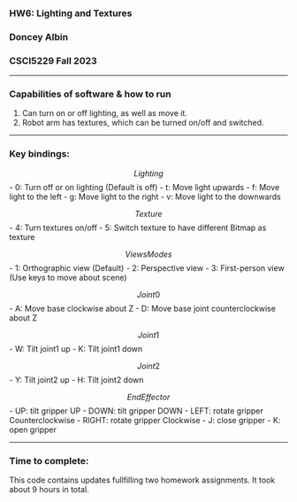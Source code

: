 ### HW6: Lighting and Textures
### Doncey Albin
### CSCI5229 Fall 2023

---

### Capabilities of software & how to run

 1) Can turn on or off lighting, as well as move it.
 2) Robot arm has textures, which can be turned on/off and switched.

--- 

### Key bindings:
$$ Lighting $$
    - 0: Turn off or on lighting (Default is off)
    - t: Move light upwards
    - f: Move light to the left
    - g: Move light to the right
    - v: Move light to the downwards

$$ Texture $$
    - 4: Turn textures on/off
    - 5: Switch texture to have different Bitmap as texture

$$ Views Modes $$
    - 1: Orthographic view (Default)
    - 2: Perspective view
    - 3: First-person view (Use keys to move about scene)

$$ Joint 0 $$
    - A: Move base clockwise about Z
    - D: Move base joint counterclockwise about Z

$$ Joint 1 $$
    - W: Tilt joint1 up
    - K: Tilt joint1 down

$$ Joint 2 $$
    - Y: Tilt joint2 up
    - H: Tilt joint2 down

$$ End Effector $$
    - UP: tilt gripper UP
    - DOWN: tilt gripper DOWN
    - LEFT: rotate gripper Counterclockwise
    - RIGHT: rotate gripper Clockwise
    - J: close gripper
    - K: open gripper

--- 


### Time to complete:
This code contains updates fullfilling two homework assignments. It took about 9 hours in total.